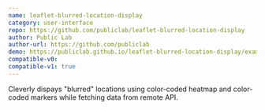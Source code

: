 ```yaml
---
name: leaflet-blurred-location-display
category: user-interface
repo: https://github.com/publiclab/leaflet-blurred-location-display
author: Public Lab
author-url: https://github.com/publiclab
demo: https://publiclab.github.io/leaflet-blurred-location-display/examples/HumanReadableBlurring.html
compatible-v0:
compatible-v1: true
---
```


Cleverly dispays "blurred" locations using color-coded heatmap and color-coded markers while fetching data from remote API.
